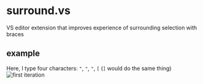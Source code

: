 # surround.vs
VS editor extension that improves experience of surrounding selection with braces

## example
Here, I type four characters: `"`, `"`, `"`, `[` (`]` would do the same thing)
![first iteration](https://user-images.githubusercontent.com/1673956/41484170-a84eb22a-7090-11e8-9433-98821bef45f5.gif)
